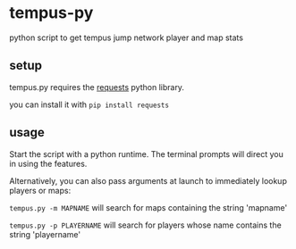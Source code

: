 # tempus-py

python script to get tempus jump network player and map stats

## setup

tempus.py requires the [requests](https://pypi.org/project/requests/) python library.

you can install it with `pip install requests`

## usage

Start the script with a python runtime. The terminal prompts will direct you in using the features.

Alternatively, you can also pass arguments at launch to immediately lookup players or maps:

`tempus.py -m MAPNAME` will search for maps containing the string 'mapname'

`tempus.py -p PLAYERNAME` will search for players whose name contains the string 'playername'